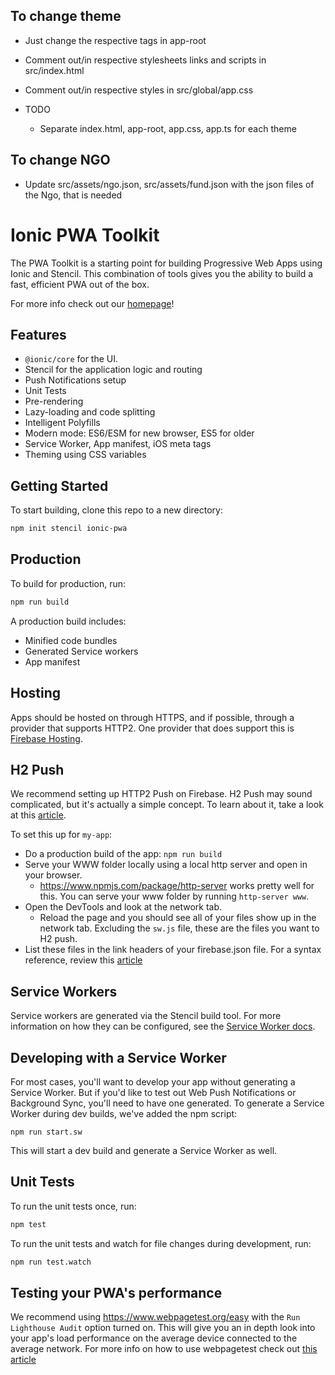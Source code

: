 ## To change theme
 * Just change the respective tags in app-root
 * Comment out/in respective stylesheets links and scripts in src/index.html
 * Comment out/in respective styles in src/global/app.css

 * TODO
   * Separate index.html, app-root, app.css, app.ts for each theme


## To change NGO
 * Update src/assets/ngo.json, src/assets/fund.json with the json files of the Ngo, that is needed


# Ionic PWA Toolkit

The PWA Toolkit is a starting point for building Progressive Web Apps using Ionic and Stencil.
This combination of tools gives you the ability to build a fast, efficient PWA out of the box.

For more info check out our [homepage](https://ionicframework.com/pwa/toolkit)!

## Features

* `@ionic/core` for the UI.
* Stencil for the application logic and routing
* Push Notifications setup
* Unit Tests
* Pre-rendering
* Lazy-loading and code splitting
* Intelligent Polyfills
* Modern mode: ES6/ESM for new browser, ES5 for older
* Service Worker, App manifest, iOS meta tags
* Theming using CSS variables

## Getting Started

To start building, clone this repo to a new directory:

```bash
npm init stencil ionic-pwa
```


## Production

To build for production, run:

```bash
npm run build
```

A production build includes:

* Minified code bundles
* Generated Service workers
* App manifest

## Hosting

Apps should be hosted on through HTTPS, and if possible, through a provider that supports HTTP2.
One provider that does support this is [Firebase Hosting](https://firebase.google.com/docs/hosting/).

## H2 Push

We recommend setting up HTTP2 Push on Firebase. H2 Push may sound complicated, but it's actually a simple concept. To learn about it, take a look at this [article](https://en.wikipedia.org/wiki/HTTP/2_Server_Push).

To set this up for `my-app`:

* Do a production build of the app: `npm run build`
* Serve your WWW folder locally using a local http server and open in your browser.
  * https://www.npmjs.com/package/http-server works pretty well for this. You can serve your www folder by running `http-server www`.
* Open the DevTools and look at the network tab.
  * Reload the page and you should see all of your files show up in the network tab. Excluding the `sw.js` file, these are the files you want to H2 push.
* List these files in the link headers of your firebase.json file. For a syntax reference, review this [article](https://w3c.github.io/preload/#server-push-http-2)

## Service Workers

Service workers are generated via the Stencil build tool. For more information on how they can be configured, see the [Service Worker docs](https://stenciljs.com/docs/service-workers).

## Developing with a Service Worker

For most cases, you'll want to develop your app without generating a Service Worker. But if you'd like to test out Web Push Notifications or Background Sync, you'll need to have one generated. To generate a Service Worker during dev builds, we've added the npm script:

```
npm run start.sw
```

This will start a dev build and generate a Service Worker as well.

## Unit Tests

To run the unit tests once, run:

```bash
npm test
```

To run the unit tests and watch for file changes during development, run:

```bash
npm run test.watch
```

## Testing your PWA's performance

We recommend using https://www.webpagetest.org/easy with the `Run Lighthouse Audit` option turned on.
This will give you an in depth look into your app's load performance on the average device connected to the average network.
For more info on how to use webpagetest check out [this article](https://zoompf.com/blog/2015/07/the-seo-experts-guide-to-web-performance-using-webpagetest-2)
